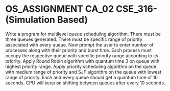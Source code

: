 #  OS_ASSIGNMENT CA_02 CSE_316-(Simulation Based)
Write a program for multilevel queue scheduling algorithm. There must be three queues
generated. There must be specific range of priority associated with every queue. Now
prompt the user to enter number of processes along with their priority and burst time. Each
process must occupy the respective queue with specific priority range according to its
priority. Apply Round Robin algorithm with quantum time 3 on queue with highest priority
range. Apply priority scheduling algorithm on the queue with medium range of priority and
SJF algorithm on the queue with lowest range of priority. Each and every queue should get
a quantum time of 10 seconds. CPU will keep on shifting between queues after every 10
seconds.

